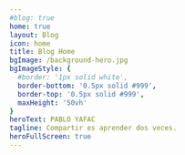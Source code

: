 ```yaml
---
#blog: true
home: true
layout: Blog
icon: home
title: Blog Home
bgImage: /background-hero.jpg
bgImageStyle: {
  #border: '1px solid white',
  border-bottom: '0.5px solid #999',
  border-top: '0.5px solid #999',
  maxHeight: '50vh'
}
heroText: PABLO YAFAC
tagline: Compartir es aprender dos veces.
heroFullScreen: true
---
```


<!-- This is a blog home page.

To use this layout, you should set both `blog: true` and `home: true` in the page front matter.

For related configuration docs, please see [blog homepage](https://vuepress-theme-hope.github.io/guide/blog/home/)
 -->
<!-- Configuracion yaml -->
<!--
heroImage: /logo.svg
project:
- type: project
  name: Portafolio
  desc: Aqui compartire los proyectos que he realizado.
  link: https://your.project.link

- type: link
  name: link name
  desc: link detailed description
  link: https://link.address

- type: book
  name: book name
  desc: Detailed description of the book
  link: https://link.to.your.book

- type: article
  name: article name
  desc: Detailed description of the article
  link: https://link.to.your.article

-->